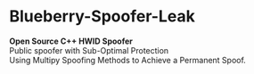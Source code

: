# Blueberry-Spoofer-Leak
**Open Source C++ HWID Spoofer** <br>
Public spoofer with Sub-Optimal Protection <br>
Using Multipy Spoofing Methods to Achieve a Permanent Spoof.

